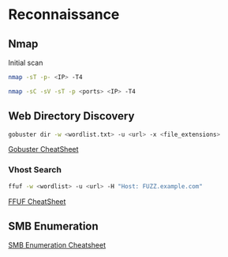 # Reconnaissance

## Nmap

Initial scan
```bash
nmap -sT -p- <IP> -T4
```
```bash
nmap -sC -sV -sT -p <ports> <IP> -T4
```

## Web Directory Discovery
```bash
gobuster dir -w <wordlist.txt> -u <url> -x <file_extensions>
```
[Gobuster CheatSheet](https://3os.org/penetration-testing/cheatsheets/gobuster-cheatsheet/)

### Vhost Search
```bash
ffuf -w <wordlist> -u <url> -H "Host: FUZZ.example.com"
```
[FFUF CheatSheet](https://cheatsheet.haax.fr/web-pentest/tools/ffuf/)

## SMB Enumeration
[SMB Enumeration Cheatsheet](https://0xdf.gitlab.io/2024/03/21/smb-cheat-sheet.html)